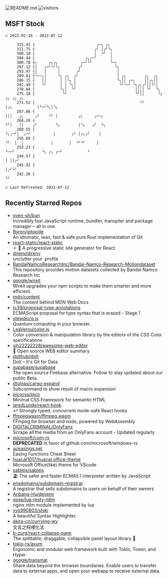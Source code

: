 ![README.md](https://github.com/Gerhut/Gerhut/workflows/README.md/badge.svg)
![visitors](https://visitors.vercel.app/Gerhut/Gerhut?token=8cf69d1f6813d272ef062726b6070c9be4ff72038cfe5a7ded7384a8da65d866)

## MSFT Stock

```
> 2022-02-16 - 2022-07-12

     315.41 ┤                           ╭─╮ ╭╮                                                                   
     311.75 ┤                          ╭╯ │╭╯╰╮                                                                  
     308.10 ┤                          │  ╰╯  │                                                                  
     304.44 ┤                      ╭╮╭─╯      │                                                                  
     300.78 ┼╮     ╭╮╭╮          ╭─╯╰╯        ╰─╮                                                                
     297.12 ┤│   ╭─╯╰╯╰╮        ╭╯              ╰╮                                                               
     293.47 ┤│   │     │       ╭╯                │                                                               
     289.81 ┤╰──╮│     ╰╮ ╭╮  ╭╯                 │ ╭╮        ╭╮  ╭╮                                              
     286.15 ┤   ││      │ │╰╮ │                  ╰╮││ ╭─╮    ││╭╮││                                              
     282.49 ┤   ╰╯      │ │ ╰╮│                   ╰╯╰─╯ ╰╮╭╮╭╯││╰╯│                                              
     278.84 ┤           ╰╮│  ╰╯                          ││││ ╰╯  ╰╮                                             
     275.18 ┤            ╰╯                              ╰╯││      ╰╮             ╭╮ ╭╮ ╭╮                       
     271.52 ┤                                              ╰╯       │╭╮           │╰─╯╰╮│╰╮                      
     267.86 ┤                                                       │││   ╭╮     ╭╯    ╰╯ │         ╭╮     ╭──╮  
     264.20 ┤                                                       ╰╯│   ││    ╭╯        ╰╮        │╰╮   ╭╯  ╰╮ 
     260.55 ┤                                                         ╰╮╭─╯│  ╭─╯          │       ╭╯ │╭╮╭╯    │ 
     256.89 ┤                                                          ╰╯  │  │            │       │  ╰╯╰╯     │ 
     253.23 ┤                                                              ╰──╯            ╰╮ ╭╮ ╭─╯           ╰ 
     249.57 ┤                                                                               │ ││╭╯               
     245.92 ┤                                                                               │╭╯╰╯                
     242.26 ┤                                                                               ╰╯                   

> Last Refreshed: 2022-07-12
```

## Recently Starred Repos

- [oven-sh/bun](https://github.com/oven-sh/bun)  
  Incredibly fast JavaScript runtime, bundler, transpiler and package manager – all in one.
- [Byron/gitoxide](https://github.com/Byron/gitoxide)  
  An idiomatic, lean, fast & safe pure Rust implementation of Git
- [react-static/react-static](https://github.com/react-static/react-static)  
  ⚛️ 🚀 A progressive static site generator for React.
- [direnv/direnv](https://github.com/direnv/direnv)  
  unclutter your .profile
- [BandaiNamcoResearchInc/Bandai-Namco-Research-Motiondataset](https://github.com/BandaiNamcoResearchInc/Bandai-Namco-Research-Motiondataset)  
  This repository provides motion datasets collected by Bandai Namco Research Inc
- [google/wireit](https://github.com/google/wireit)  
  Wireit upgrades your npm scripts to make them smarter and more efficient.
- [mdn/content](https://github.com/mdn/content)  
  The content behind MDN Web Docs
- [tc39/proposal-type-annotations](https://github.com/tc39/proposal-type-annotations)  
  ECMAScript proposal for type syntax that is erased - Stage 1
- [stewdio/q.js](https://github.com/stewdio/q.js)  
  Quantum computing in your browser.
- [LeaVerou/color.js](https://github.com/LeaVerou/color.js)  
  Color conversion & manipulation library by the editors of the CSS Color specifications
- [xjh22222228/awesome-web-editor](https://github.com/xjh22222228/awesome-web-editor)  
  🔨  Open source WEB editor summary
- [dolthub/dolt](https://github.com/dolthub/dolt)  
  Dolt – It's Git for Data
- [supabase/supabase](https://github.com/supabase/supabase)  
  The open source Firebase alternative. Follow to stay updated about our public Beta.
- [dtolnay/cargo-expand](https://github.com/dtolnay/cargo-expand)  
  Subcommand to show result of macro expansion
- [picocss/pico](https://github.com/picocss/pico)  
  Minimal CSS Framework for semantic HTML
- [jaredLunde/react-hook](https://github.com/jaredLunde/react-hook)  
  ↩ Strongly typed, concurrent mode-safe React hooks
- [ffmpegwasm/ffmpeg.wasm](https://github.com/ffmpegwasm/ffmpeg.wasm)  
  FFmpeg for browser and node, powered by WebAssembly
- [DIGITALCRIMINAL/OnlyFans](https://github.com/DIGITALCRIMINAL/OnlyFans)  
  Scrape all the media from an OnlyFans account - Updated regularly
- [microsoft/com-rs](https://github.com/microsoft/com-rs)  
  **DEPRECATED** in favor of github.com/microsoft/windows-rs
- [ai/easings.net](https://github.com/ai/easings.net)  
  Easing Functions Cheat Sheet
- [huacat1017/huacat.office-theme](https://github.com/huacat1017/huacat.office-theme)  
  Microsoft Office(like) theme for VScode
- [sablejs/sablejs](https://github.com/sablejs/sablejs)  
  🏖️ The safer and faster ECMA5.1 interpreter written by JavaScript
- [ensdomains/subdomain-registrar](https://github.com/ensdomains/subdomain-registrar)  
  A registrar that sells subdomains to users on behalf of their owners
- [Anbang-Hu/devenv](https://github.com/Anbang-Hu/devenv)  
- [gosp/lua-resty-ntlm](https://github.com/gosp/lua-resty-ntlm)  
  nginx ntlm module implemented by lua
- [yyx990803/shiki](https://github.com/yyx990803/shiki)  
  A beautiful Syntax Highlighter.
- [akira-cn/currying-wy](https://github.com/akira-cn/currying-wy)  
  文言之柯裡化法
- [b-zurg/react-collapse-pane](https://github.com/b-zurg/react-collapse-pane)  
  The splittable, draggable, collapsible panel layout library 🎉
- [tokio-rs/axum](https://github.com/tokio-rs/axum)  
  Ergonomic and modular web framework built with Tokio, Tower, and Hyper
- [google/transmat](https://github.com/google/transmat)  
  Share data beyond the browser boundaries. Enable users to transfer data to external apps, and open your webapp to receive external data.
